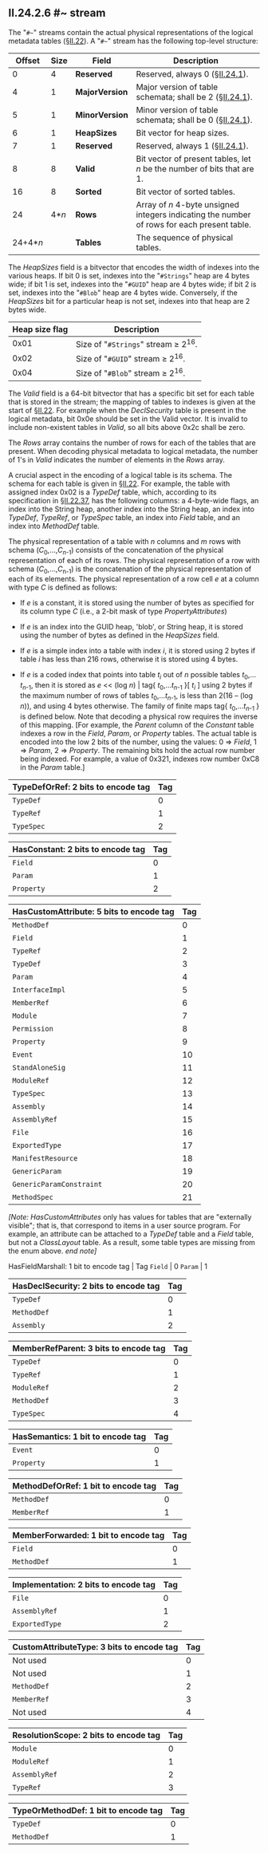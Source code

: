 ## II.24.2.6 #~ stream

The "`#~`" streams contain the actual physical representations of the logical metadata tables (§[II.22](ii.22-metadata-logical-format-tables.md)). A "`#~`" stream has the following top-level structure:

 Offset | Size | Field | Description
 ---- | ---- | ---- | ----
 0 | 4 | **Reserved** | Reserved, always 0 (§[II.24.1](ii.24.1-fixed-fields.md)).
 4 | 1 | **MajorVersion** | Major version of table schemata; shall be 2 (§[II.24.1](ii.24.1-fixed-fields.md)).
 5 | 1 | **MinorVersion** | Minor version of table schemata; shall be 0 (§[II.24.1](ii.24.1-fixed-fields.md)).
 6 | 1 | **HeapSizes** | Bit vector for heap sizes.
 7 | 1 | **Reserved** | Reserved, always 1 (§[II.24.1](ii.24.1-fixed-fields.md)).
 8 | 8 | **Valid** | Bit vector of present tables, let *n* be the number of bits that are 1.
 16 | 8 | **Sorted** | Bit vector of sorted tables.
 24 | 4\**n* | **Rows** | Array of *n* 4-byte unsigned integers indicating the number of rows for each present table.
 24+4\**n* | &nbsp; | **Tables** | The sequence of physical tables.

The _HeapSizes_ field is a bitvector that encodes the width of indexes into the various heaps.  If bit 0 is set, indexes into the "`#Strings`" heap are 4 bytes wide; if bit 1 is set, indexes into the "`#GUID`" heap are 4 bytes wide; if bit 2 is set, indexes into the "`#Blob`" heap are 4 bytes wide. Conversely, if the _HeapSizes_ bit for a particular heap is not set, indexes into that heap are 2 bytes wide.

 Heap size flag | Description
 ---- | ----
 0x01 | Size of "`#Strings`" stream &ge; 2<sup>16</sup>.
 0x02 | Size of "`#GUID`" stream &ge; 2<sup>16</sup>.
 0x04 | Size of "`#Blob`" stream &ge; 2<sup>16</sup>.

The _Valid_ field is a 64-bit bitvector that has a specific bit set for each table that is stored in the stream; the mapping of tables to indexes is given at the start of §[II.22](ii.22-metadata-logical-format-tables.md). For example when the _DeclSecurity_ table is present in the logical metadata, bit 0x0e should be set in the Valid vector. It is invalid to include non-existent tables in _Valid_, so all bits above 0x2c shall be zero.

The _Rows_ array contains the number of rows for each of the tables that are present. When decoding physical metadata to logical metadata, the number of 1's in _Valid_ indicates the number of elements in the _Rows_ array.

A crucial aspect in the encoding of a logical table is its schema. The schema for each table is given in §[II.22](ii.22-metadata-logical-format-tables.md). For example, the table with assigned index 0x02 is a _TypeDef_ table, which, according to its specification in §[II.22.37](ii.22.37-typedef-0x02.md), has the following columns: a 4-byte-wide flags, an index into the String heap, another index into the String heap, an index into _TypeDef_, _TypeRef_, or _TypeSpec_ table, an index into _Field_ table, and an index into _MethodDef_ table.

The physical representation of a table with *n* columns and *m* rows with schema (*C*<sub>0</sub>,&hellip;,*C*<sub>*n*-1</sub>) consists of the concatenation of the physical representation of each of its rows. The physical representation of a row with schema (*C*<sub>0</sub>,&hellip;,*C*<sub>n-1</sub>) is the concatenation of the physical representation of each of its elements. The physical representation of a row cell *e* at a column with type *C* is defined as follows:

 * If *e* is a constant, it is stored using the number of bytes as specified for its column type *C* (i.e., a 2-bit mask of type _PropertyAttributes_)

 * If *e* is an index into the GUID heap, 'blob', or String heap, it is stored using the number of bytes as defined in the *HeapSizes* field.

 * If *e* is a simple index into a table with index *i*, it is stored using 2 bytes if table *i* has less than 216 rows, otherwise it is stored using 4 bytes.

 * If *e* is a coded index that points into table *t*<sub>*i*</sub> out of *n* possible tables *t*<sub>0</sub>,&hellip;*t*<sub>*n*-1</sub>, then it is stored as *e* << (log *n*) | tag{ *t*<sub>0</sub>,&hellip;*t*<sub>*n*-1</sub> }\[ *t*<sub>*i*</sub> \] using 2 bytes if the maximum number of rows of tables *t*<sub>0</sub>,&hellip;*t*<sub>*n*-1</sub>, is less than 2(16 – (log *n*)), and using 4 bytes otherwise. The family of finite maps tag{ *t*<sub>0</sub>,&hellip;*t*<sub>*n*-1</sub> } is defined below. Note that decoding a physical row requires the inverse of this mapping. [For example, the _Parent_ column of the _Constant_ table indexes a row in the _Field_, _Param_, or _Property_ tables. The actual table is encoded into the low 2 bits of the number, using the values: 0 => _Field_, 1 => _Param_, 2 => _Property_. The remaining bits hold the actual row number being indexed. For example, a value of 0x321, indexes row number 0xC8 in the _Param_ table.]

 TypeDefOrRef: 2 bits to encode tag | Tag
 ---- | ----
 `TypeDef` | 0
 `TypeRef` | 1
 `TypeSpec` |  2

 HasConstant: 2 bits to encode tag | Tag
 ---- | ----
 `Field` | 0
 `Param` | 1
 `Property` | 2

HasCustomAttribute: 5 bits to encode tag | Tag
---- | ----
`MethodDef` | 0
`Field` | 1
`TypeRef` | 2
`TypeDef` | 3
`Param` | 4
`InterfaceImpl` | 5
`MemberRef` | 6
`Module` | 7
`Permission` | 8
`Property` | 9
`Event` | 10
`StandAloneSig` | 11
`ModuleRef` | 12
`TypeSpec` | 13
`Assembly` | 14
`AssemblyRef` | 15
`File` | 16
`ExportedType` | 17
`ManifestResource` | 18
`GenericParam` | 19
`GenericParamConstraint` | 20
`MethodSpec` | 21

_[Note:_ _HasCustomAttributes_ only has values for tables that are "externally visible"; that is, that correspond to items in a user source program. For example, an attribute can be attached to a _TypeDef_ table and a _Field_ table, but not a _ClassLayout_ table. As a result, some table types are missing from the enum above. _end note]_

 HasFieldMarshall: 1 bit to encode tag | Tag
 `Field` | 0
 `Param` | 1

 HasDeclSecurity: 2 bits to encode tag | Tag
 ---- | ----
 `TypeDef` | 0
 `MethodDef` | 1
 `Assembly` | 2

 MemberRefParent: 3 bits to encode tag | Tag
 ---- | ----
 `TypeDef` | 0
 `TypeRef` | 1
 `ModuleRef` | 2
 `MethodDef` | 3
 `TypeSpec` | 4

 HasSemantics: 1 bit to encode tag | Tag
 ---- | ----
 `Event` | 0
 `Property` | 1

 MethodDefOrRef: 1 bit to encode tag | Tag
 ---- | ----
 `MethodDef` | 0
 `MemberRef` | 1

 MemberForwarded: 1 bit to encode tag | Tag
 ---- | ----
 `Field` | 0
 `MethodDef` | 1

 Implementation: 2 bits to encode tag | Tag
 ---- | ----
 `File` | 0
 `AssemblyRef` | 1
 `ExportedType` | 2

 CustomAttributeType: 3 bits to encode tag | Tag
 ---- | ----
 Not used | 0
 Not used | 1
 `MethodDef` | 2
 `MemberRef` | 3
 Not used | 4

 ResolutionScope: 2 bits to encode tag | Tag
 ---- | ----
 `Module` | 0
 `ModuleRef` | 1
 `AssemblyRef` | 2
 `TypeRef` | 3

 TypeOrMethodDef: 1 bit to encode tag | Tag
 ---- | ----
 `TypeDef` | 0
 `MethodDef` | 1
